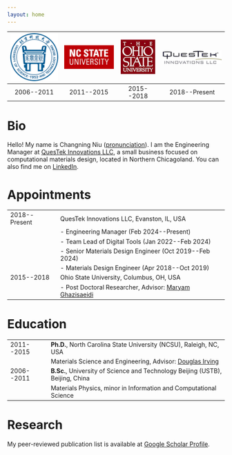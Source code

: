```yaml
---
layout: home
---
```


| ![USTB](/img/USTB.png) | ![NCSU](/img/NCSU.png) | ![OSU](/img/OSU.png) | ![QuesTek](/img/QuesTek.png) |
| :--------------------: | :--------------------: | :------------------: | :--------------------------: |
|       2006--2011       |       2011--2015       |      2015--2018      |        2018--Present         |

# Bio

Hello! My name is Changning Niu
([pronunciation](https://translate.google.com/#view=home&op=translate&sl=en&tl=zh-CN&text=Chang-ning%20Niu)).
I am the Engineering Manager at [QuesTek Innovations LLC](https://www.questek.com/), a small
business focused on computational materials design, located in Northern Chicagoland. You can also
find me on [LinkedIn](https://www.linkedin.com/in/changning-niu).

# Appointments

|               |                                                                                                     |
| ------------- | --------------------------------------------------------------------------------------------------- |
| 2018--Present | QuesTek Innovations LLC, Evanston, IL, USA                                                          |
|               | - Engineering Manager (Feb 2024--Present)                                                           |
|               | - Team Lead of Digital Tools (Jan 2022--Feb 2024)                                                   |
|               | - Senior Materials Design Engineer (Oct 2019--Feb 2024)                                             |
|               | - Materials Design Engineer (Apr 2018--Oct 2019)                                                    |
| 2015--2018    | Ohio State University, Columbus, OH, USA                                                            |
|               | - Post Doctoral Researcher, Advisor: [Maryam Ghazisaeidi](https://mse.osu.edu/people/ghazisaeidi.1) |

# Education

|            |                                                                                                        |
| ---------- | ------------------------------------------------------------------------------------------------------ |
| 2011--2015 | **Ph.D.**, North Carolina State University (NCSU), Raleigh, NC, USA                                    |
|            | Materials Science and Engineering, Advisor: [Douglas Irving](http://www.mse.ncsu.edu/profile/dlirving) |
| 2006--2011 | **B.Sc.**, University of Science and Technology Beijing (USTB), Beijing, China                         |
|            | Materials Physics, minor in Information and Computational Science                                      |

# Research

My peer-reviewed publication list is available at
[Google Scholar Profile](https://scholar.google.com/citations?user=QZEhJPAAAAAJ&hl=en).

